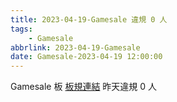 ```yaml
---
title: 2023-04-19-Gamesale 違規 0 人
tags:
    - Gamesale
abbrlink: 2023-04-19-Gamesale
date: Gamesale-2023-04-19 12:00:00
---
```

Gamesale 板 [板規連結](https://www.ptt.cc/bbs/Gossiping/M.1637425085.A.07D.html)
昨天違規 0 人
